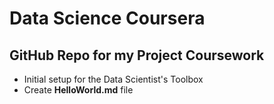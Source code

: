 # Data Science Coursera

## GitHub Repo for my Project Coursework

* Initial setup for the Data Scientist\'s Toolbox
* Create **HelloWorld.md** file


